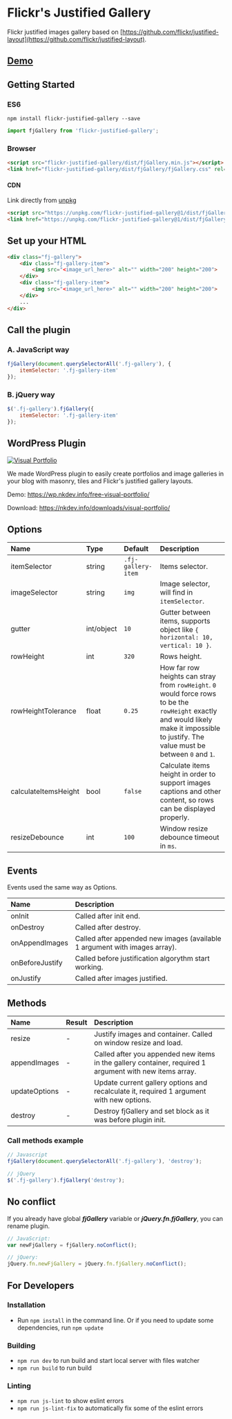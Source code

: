 # Flickr's Justified Gallery

Flickr justified images gallery based on [https://github.com/flickr/justified-layout](https://github.com/flickr/justified-layout).

## [Demo](https://free.nkdev.info/flickr-justified-gallery/)

## Getting Started

### ES6

`npm install flickr-justified-gallery --save`

```javascript
import fjGallery from 'flickr-justified-gallery';
```

### Browser

```html
<script src="flickr-justified-gallery/dist/fjGallery.min.js"></script>
<link href="flickr-justified-gallery/dist/fjGallery/fjGallery.css" rel="stylesheet">
```

#### CDN

Link directly from [unpkg](https://unpkg.com/)

```html
<script src="https://unpkg.com/flickr-justified-gallery@1/dist/fjGallery.min.js"></script>
<link href="https://unpkg.com/flickr-justified-gallery@1/dist/fjGallery.css" rel="stylesheet">
```

## Set up your HTML

```html
<div class="fj-gallery">
    <div class="fj-gallery-item">
        <img src="<image_url_here>" alt="" width="200" height="200">
    </div>
    <div class="fj-gallery-item">
        <img src="<image_url_here>" alt="" width="200" height="200">
    </div>
    ...
</div>
```

## Call the plugin

### A. JavaScript way

```javascript
fjGallery(document.querySelectorAll('.fj-gallery'), {
    itemSelector: '.fj-gallery-item'
});
```

### B. jQuery way

```javascript
$('.fj-gallery').fjGallery({
    itemSelector: '.fj-gallery-item'
});
```

## WordPress Plugin

[![Visual Portfolio](https://a.nkdev.info/visual-portfolio/preview.jpg)](https://wordpress.org/plugins/visual-portfolio/)

We made WordPress plugin to easily create portfolios and image galleries in your blog with masonry, tiles and Flickr's justified gallery layouts.

Demo: <https://wp.nkdev.info/free-visual-portfolio/>

Download: <https://nkdev.info/downloads/visual-portfolio/>

## Options

Name | Type | Default | Description
:--- | :--- | :------ | :----------
itemSelector | string | `.fj-gallery-item` | Items selector.
imageSelector | string | `img` | Image selector, will find in `itemSelector`.
gutter | int/object | `10` | Gutter between items, supports object like `{ horizontal: 10, vertical: 10 }`.
rowHeight | int | `320` | Rows height.
rowHeightTolerance | float | `0.25` | How far row heights can stray from `rowHeight`. `0` would force rows to be the `rowHeight` exactly and would likely make it impossible to justify. The value must be between `0` and `1`.
calculateItemsHeight | bool | `false` | Calculate items height in order to support images captions and other content, so rows can be displayed properly.
resizeDebounce | int | `100` | Window resize debounce timeout in `ms`.

## Events

Events used the same way as Options.

Name | Description
:--- | :----------
onInit | Called after init end.
onDestroy | Called after destroy.
onAppendImages | Called after appended new images (available 1 argument with images array).
onBeforeJustify | Called before justification algorythm start working.
onJustify | Called after images justified.

## Methods

Name | Result | Description
:--- | :----- | :----------
resize | - | Justify images and container. Called on window resize and load.
appendImages | - | Called after you appended new items in the gallery container, required 1 argument with new items array.
updateOptions | - | Update current gallery options and recalculate it, required 1 argument with new options.
destroy | - | Destroy fjGallery and set block as it was before plugin init.

### Call methods example

```javascript
// Javascript
fjGallery(document.querySelectorAll('.fj-gallery'), 'destroy');

// jQuery
$('.fj-gallery').fjGallery('destroy');
```

## No conflict

If you already have global ***fjGallery*** variable or ***jQuery.fn.fjGallery***, you can rename plugin.

```javascript
// JavaScript:
var newFjGallery = fjGallery.noConflict();

// jQuery:
jQuery.fn.newFjGallery = jQuery.fn.fjGallery.noConflict();
```

## For Developers

### Installation

* Run `npm install` in the command line. Or if you need to update some dependencies, run `npm update`

### Building

* `npm run dev` to run build and start local server with files watcher
* `npm run build` to run build

### Linting

* `npm run js-lint` to show eslint errors
* `npm run js-lint-fix` to automatically fix some of the eslint errors
